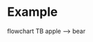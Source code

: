 <!doctype html>
<html lang="en">
<head>
 <meta charset="utf-8">
 <title>Hello Mermaid</title>
 <meta name="description" content="A cool example of using
 mermaid">
 <meta name="author" content="Your Name">
 <script src="https://cdn.jsdelivr.net/npm/mermaid/dist/
 mermaid.min.js"></script>
</head>
<body>
 <h1>Example</h1>
 <div class="mermaid">
    flowchart TB
    apple --> bear
 </div>

<script>
 var theCallbackFun = function(){
 alert('This callback was triggered!');
 }
 mermaid.initialize({
 theme: 'base',
 securityLevel: 'loose',
 });
 </script>
</body>
</html>
